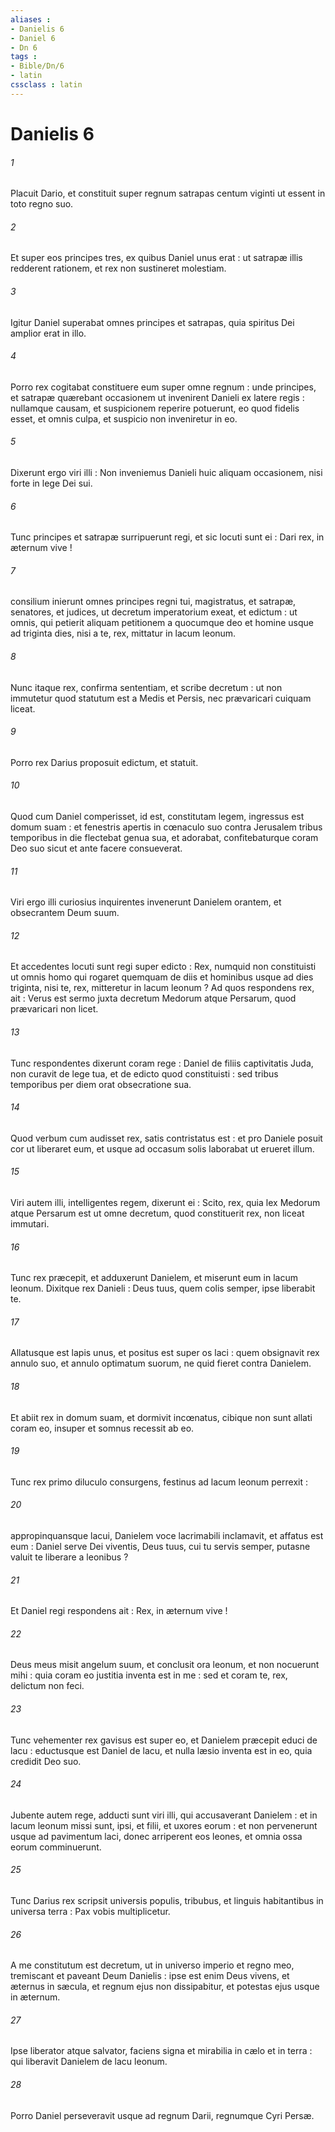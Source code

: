 ```yaml
---
aliases : 
- Danielis 6
- Daniel 6
- Dn 6
tags : 
- Bible/Dn/6
- latin
cssclass : latin
---
```


# Danielis 6

###### 1
Placuit Dario, et constituit super regnum satrapas centum viginti ut essent in toto regno suo.
###### 2
Et super eos principes tres, ex quibus Daniel unus erat : ut satrapæ illis redderent rationem, et rex non sustineret molestiam.
###### 3
Igitur Daniel superabat omnes principes et satrapas, quia spiritus Dei amplior erat in illo.
###### 4
Porro rex cogitabat constituere eum super omne regnum : unde principes, et satrapæ quærebant occasionem ut invenirent Danieli ex latere regis : nullamque causam, et suspicionem reperire potuerunt, eo quod fidelis esset, et omnis culpa, et suspicio non inveniretur in eo.
###### 5
Dixerunt ergo viri illi : Non inveniemus Danieli huic aliquam occasionem, nisi forte in lege Dei sui.
###### 6
Tunc principes et satrapæ surripuerunt regi, et sic locuti sunt ei : Dari rex, in æternum vive !
###### 7
consilium inierunt omnes principes regni tui, magistratus, et satrapæ, senatores, et judices, ut decretum imperatorium exeat, et edictum : ut omnis, qui petierit aliquam petitionem a quocumque deo et homine usque ad triginta dies, nisi a te, rex, mittatur in lacum leonum.
###### 8
Nunc itaque rex, confirma sententiam, et scribe decretum : ut non immutetur quod statutum est a Medis et Persis, nec prævaricari cuiquam liceat.
###### 9
Porro rex Darius proposuit edictum, et statuit.
###### 10
Quod cum Daniel comperisset, id est, constitutam legem, ingressus est domum suam : et fenestris apertis in cœnaculo suo contra Jerusalem tribus temporibus in die flectebat genua sua, et adorabat, confitebaturque coram Deo suo sicut et ante facere consueverat.
###### 11
Viri ergo illi curiosius inquirentes invenerunt Danielem orantem, et obsecrantem Deum suum.
###### 12
Et accedentes locuti sunt regi super edicto : Rex, numquid non constituisti ut omnis homo qui rogaret quemquam de diis et hominibus usque ad dies triginta, nisi te, rex, mitteretur in lacum leonum ? Ad quos respondens rex, ait : Verus est sermo juxta decretum Medorum atque Persarum, quod prævaricari non licet.
###### 13
Tunc respondentes dixerunt coram rege : Daniel de filiis captivitatis Juda, non curavit de lege tua, et de edicto quod constituisti : sed tribus temporibus per diem orat obsecratione sua.
###### 14
Quod verbum cum audisset rex, satis contristatus est : et pro Daniele posuit cor ut liberaret eum, et usque ad occasum solis laborabat ut erueret illum.
###### 15
Viri autem illi, intelligentes regem, dixerunt ei : Scito, rex, quia lex Medorum atque Persarum est ut omne decretum, quod constituerit rex, non liceat immutari.
###### 16
Tunc rex præcepit, et adduxerunt Danielem, et miserunt eum in lacum leonum. Dixitque rex Danieli : Deus tuus, quem colis semper, ipse liberabit te.
###### 17
Allatusque est lapis unus, et positus est super os laci : quem obsignavit rex annulo suo, et annulo optimatum suorum, ne quid fieret contra Danielem.
###### 18
Et abiit rex in domum suam, et dormivit incœnatus, cibique non sunt allati coram eo, insuper et somnus recessit ab eo.
###### 19
Tunc rex primo diluculo consurgens, festinus ad lacum leonum perrexit :
###### 20
appropinquansque lacui, Danielem voce lacrimabili inclamavit, et affatus est eum : Daniel serve Dei viventis, Deus tuus, cui tu servis semper, putasne valuit te liberare a leonibus ?
###### 21
Et Daniel regi respondens ait : Rex, in æternum vive !
###### 22
Deus meus misit angelum suum, et conclusit ora leonum, et non nocuerunt mihi : quia coram eo justitia inventa est in me : sed et coram te, rex, delictum non feci.
###### 23
Tunc vehementer rex gavisus est super eo, et Danielem præcepit educi de lacu : eductusque est Daniel de lacu, et nulla læsio inventa est in eo, quia credidit Deo suo.
###### 24
Jubente autem rege, adducti sunt viri illi, qui accusaverant Danielem : et in lacum leonum missi sunt, ipsi, et filii, et uxores eorum : et non pervenerunt usque ad pavimentum laci, donec arriperent eos leones, et omnia ossa eorum comminuerunt.
###### 25
Tunc Darius rex scripsit universis populis, tribubus, et linguis habitantibus in universa terra : Pax vobis multiplicetur.
###### 26
A me constitutum est decretum, ut in universo imperio et regno meo, tremiscant et paveant Deum Danielis : ipse est enim Deus vivens, et æternus in sæcula, et regnum ejus non dissipabitur, et potestas ejus usque in æternum.
###### 27
Ipse liberator atque salvator, faciens signa et mirabilia in cælo et in terra : qui liberavit Danielem de lacu leonum.
###### 28
Porro Daniel perseveravit usque ad regnum Darii, regnumque Cyri Persæ.
